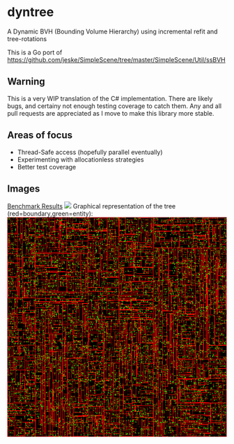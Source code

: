 # dyntree
A Dynamic BVH (Bounding Volume Hierarchy) using incremental refit and tree-rotations

This is a Go port of https://github.com/jeske/SimpleScene/tree/master/SimpleScene/Util/ssBVH

## Warning
This is a very WIP translation of the C# implementation. There are likely bugs, and certainy not enough testing coverage to catch them. Any and all pull requests are appreciated as I move to make this library more stable.

## Areas of focus
 - Thread-Safe access (hopefully parallel eventually)
 - Experimenting with allocationless strategies
 - Better test coverage


## Images
[Benchmark Results](tree_test.go#L168)
![](https://media.discordapp.net/attachments/776682188464062494/823741251513221180/unknown.png)
Graphical representation of the tree (red=boundary,green=entity):
![](map.bmp)

